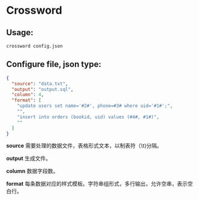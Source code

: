 # Crossword

## Usage:
```shell
crossword config.json
```

## Configure file, json type:
```json
{
  "source": "data.txt",
  "output": "output.sql",
  "column": 4,
  "format": [
    "update users set name='#2#', phone=#3# where uid='#1#';",
	"",
	"insert into orders (bookid, uid) values (#4#, #1#)",
	""
  ]
}
```
**source** 需要处理的数据文件，表格形式文本，以制表符（\t)分隔。

**output** 生成文件。

**column** 数据字段数。

**format** 每条数据对应的样式模板。字符串组形式，多行输出，允许空串，表示空白行。
